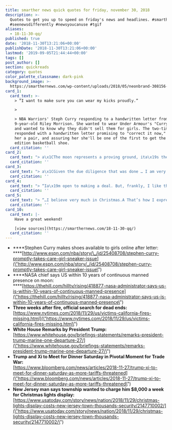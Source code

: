 ```yaml
---
title: smarther news quick quotes for friday, november 30, 2018
description: >-
  Quotes to get you up to speed on friday's news and headlines. #smarthernews
  #seenewsdifferently #newsyoucanuse #tgif
aliases:
  - 18-11-30-qq/
published: true
date: '2018-11-30T13:21:06+00:00'
publishDate: '2018-11-30T13:21:06+00:00'
lastmod: '2019-09-05T21:44:44+00:00'
tags: []
post_author: []
section: quickreads
category: quotes
color_palette_classname: dark-pink
background_image: >-
  https://smarthernews.com/wp-content/uploads/2018/05/neonbrand-308156-unsplash-scaled.jpg
card_1:
  card_text: >-
    > “I want to make sure you can wear my kicks proudly.”

    > 

    > NBA Warriors' Steph Curry responding to a handwritten letter from
    9-year-old Riley Morrison. She wanted to wear Under Armour's "Curry 5" shoes
    and wanted to know why they didn't sell them for girls. The two-time MVP
    responded with a handwritten letter promising to "correct it now," sending
    her a pair, and assuring her she'll be one of the first to get the next
    edition basketball shoe.
  card_citation: ''
card_2:
  card_text: "> a\x1CThe moon represents a proving ground, ita\x19s the way we can reduce risk, we can prove technology, we can prove human physiology… and we replicate them at Mars.a\x1D\n> \n> Jim Bridenstine, NASA Administrator, on its plans for space station to orbit the moon allowing humans to go back and forth to its surface in practice for landing on Mars. NASA hasn't been to the moon since 1972, but says it will have continuous presence within 10 years."
  card_citation: ''
card_3:
  card_text: "> a\x1CGiven the due diligence that was done … I am very hopeful that we wona\x19t see any kind of increase.”\n> \n> Sheriff Kory Honea, the man in charge of searching for the missing in Northern California's Camp Fire, after completing a review of 18,000 burned structures in the search for victims. Three weeks after it began, the death toll stands at 88, but it is still not clear why 200 remain missing. Heavy rains are now impacting the area causing flooding."
  card_citation: ''
card_4:
  card_text: "> “Ia\x19m open to making a deal. But, frankly, I like the deal we have right now.”\n> \n> President Trump ahead of a critical meeting on trade with China's President Xi Jinping. The two are meeting on the sidelines of the G-20 and are expected to have dinner Saturday night in Buenos Aires. The meeting will signal whether the world's two largest economies can resolve their differences and perhaps lower the combined hundreds of billions in tariffs currently imposed."
  card_citation: ''
card_5:
  card_text: "> “…I believe very much in Christmas.A That’s how I express myself a\x14A through my lights.”\n> \n> Thomas Apruzzi of Old Bridge, NJ. His family's annual Christmas light display has taken place for at least 15 years & attracts throngs of onlookers. The town says the holiday display costs taxpayers at least $45K for resources to ensure traffic and pedestrian safety. Town officials want Apruzzi to foot the cost; Apruzzi believe his lights reflect his freedom of expression and he wona\x19t pay."
  card_citation: ''
card_10:
  card_text: |-
    Have a great weekend!

    [view sources](https://smarthernews.com/18-11-30-qq/)
  card_citation: ''
---
```

*   ****Stephen Curry makes shoes available to girls online after letter:  
    ****[http://www.espn.com/nba/story/\_/id/25408708/stephen-curry-promptly-takes-care-girl-sneaker-issue](\"http://www.espn.com/nba/story/_/id/25408708/stephen-curry-promptly-takes-care-girl-sneaker-issue\")
*   ****NASA chief says US within 10 years of continuous manned presence on moon:  
    ****[https://thehill.com/hilltv/rising/418877-nasa-administrator-says-us-is-within-10-years-of-continuous-manned-presence](\"https://thehill.com/hilltv/rising/418877-nasa-administrator-says-us-is-within-10-years-of-continuous-manned-presence\")
*   **Three weeks after fire, official search for dead ends:**  
    [https://www.nytimes.com/2018/11/29/us/victims-california-fires-missing.html](\"https://www.nytimes.com/2018/11/29/us/victims-california-fires-missing.html\")
*   **White House Remarks by President Trump:**  
    [https://www.whitehouse.gov/briefings-statements/remarks-president-trump-marine-one-departure-27/](\"https://www.whitehouse.gov/briefings-statements/remarks-president-trump-marine-one-departure-27/\")
*   **Trump and Xi to Meet for Dinner Saturday in Pivotal Moment for Trade War:**  
    [https://www.bloomberg.com/news/articles/2018-11-27/trump-xi-to-meet-for-dinner-saturday-as-more-tariffs-threatened](\"https://www.bloomberg.com/news/articles/2018-11-27/trump-xi-to-meet-for-dinner-saturday-as-more-tariffs-threatened\")
*   **New Jersey man says township wanted to charge him $8,000 a week for Christmas lights display:**  
    [https://www.usatoday.com/story/news/nation/2018/11/29/christmas-lights-display-costs-new-jersey-town-thousands-security/2147710002/](\"https://www.usatoday.com/story/news/nation/2018/11/29/christmas-lights-display-costs-new-jersey-town-thousands-security/2147710002/\")